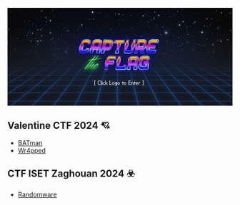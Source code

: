 ![Banner](banner.png)

## Valentine CTF 2024 💘
- [BATman](BATman.md)
- [Wr4pped](Wr4pped.md)

## CTF ISET Zaghouan 2024 ☣️
- [Randomware](Randomware.md)
